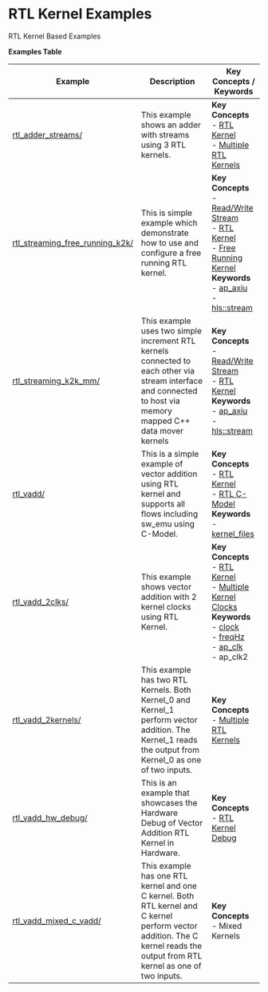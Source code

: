 RTL Kernel Examples
==================================
RTL Kernel Based Examples

 __Examples Table__ 

Example        | Description           | Key Concepts / Keywords 
---------------|-----------------------|-------------------------
[rtl_adder_streams/][]|This example shows an adder with streams using 3 RTL kernels.|__Key__ __Concepts__<br> - [RTL Kernel](https://www.xilinx.com/html_docs/xilinx2021_1/vitis_doc/devrtlkernel.html)<br> - [Multiple RTL Kernels](https://www.xilinx.com/html_docs/xilinx2021_1/vitis_doc/devrtlkernel.html)<br>
[rtl_streaming_free_running_k2k/][]|This is simple example which demonstrate how to use and configure a free running RTL kernel.|__Key__ __Concepts__<br> - [Read/Write Stream](https://www.xilinx.com/html_docs/xilinx2021_1/vitis_doc/streamingconnections.html#ynb1556233012018)<br> - [RTL Kernel](https://www.xilinx.com/html_docs/xilinx2021_1/vitis_doc/devrtlkernel.html)<br> - [Free Running Kernel](https://www.xilinx.com/html_docs/xilinx2021_1/vitis_doc/streamingconnections.html#uug1556136182736)<br>__Keywords__<br> - [ap_axiu](https://www.xilinx.com/html_docs/xilinx2021_1/vitis_doc/streamingconnections.html#tzq1555344621950)<br> - [hls::stream](https://www.xilinx.com/html_docs/xilinx2021_1/vitis_doc/hls_stream_library.html)
[rtl_streaming_k2k_mm/][]|This example uses two simple increment RTL kernels connected to each other via stream interface and connected to host via memory mapped C++ data mover kernels|__Key__ __Concepts__<br> - [Read/Write Stream](https://www.xilinx.com/html_docs/xilinx2021_1/vitis_doc/streamingconnections.html#ynb1556233012018)<br> - [RTL Kernel](https://www.xilinx.com/html_docs/xilinx2021_1/vitis_doc/devrtlkernel.html)<br>__Keywords__<br> - [ap_axiu](https://www.xilinx.com/html_docs/xilinx2021_1/vitis_doc/streamingconnections.html#tzq1555344621950)<br> - [hls::stream](https://www.xilinx.com/html_docs/xilinx2021_1/vitis_doc/hls_stream_library.html)
[rtl_vadd/][]|This is a simple example of vector addition using RTL kernel and supports all flows including sw_emu using C-Model.|__Key__ __Concepts__<br> - [RTL Kernel](https://www.xilinx.com/html_docs/xilinx2021_1/vitis_doc/devrtlkernel.html)<br> - [RTL C-Model](https://www.xilinx.com/html_docs/xilinx2021_1/vitis_doc/rtl_kernel_wizard.html#wnd1523535864477)<br>__Keywords__<br> - [kernel_files](https://www.xilinx.com/html_docs/xilinx2021_1/vitis_doc/devrtlkernel.html#nuy1588349382079)
[rtl_vadd_2clks/][]|This example shows vector addition with 2 kernel clocks using RTL Kernel.|__Key__ __Concepts__<br> - [RTL Kernel](https://www.xilinx.com/html_docs/xilinx2021_1/vitis_doc/devrtlkernel.html)<br> - [Multiple Kernel Clocks](https://www.xilinx.com/html_docs/xilinx2021_1/vitis_doc/vitiscommandcompiler.html#mcj1568640526180__section_bh5_dg4_bjb)<br>__Keywords__<br> - [clock](https://www.xilinx.com/html_docs/xilinx2021_1/vitis_doc/vitiscommandcompiler.html#ans1568640653312)<br> - [freqHz](https://www.xilinx.com/html_docs/xilinx2021_1/vitis_doc/vitiscommandcompiler.html#ans1568640653312__section_vh5_yf4_bjb)<br> - [ap_clk](https://www.xilinx.com/html_docs/xilinx2021_1/vitis_doc/managing_interface_synthesis.html#opo1539734223038)<br> - ap_clk2
[rtl_vadd_2kernels/][]|This example has two RTL Kernels. Both Kernel_0 and Kernel_1 perform vector addition. The Kernel_1 reads the output from Kernel_0 as one of two inputs.|__Key__ __Concepts__<br> - [Multiple RTL Kernels](https://www.xilinx.com/html_docs/xilinx2021_1/vitis_doc/devrtlkernel.html)<br>
[rtl_vadd_hw_debug/][]|This is an example that showcases the Hardware Debug of Vector Addition RTL Kernel in Hardware.|__Key__ __Concepts__<br> - [RTL Kernel Debug](https://www.xilinx.com/html_docs/xilinx2021_1/vitis_doc/debuggingapplicationskernels.html#xey1524445482547)<br>
[rtl_vadd_mixed_c_vadd/][]|This example has one RTL kernel and one C kernel. Both RTL kernel and C kernel perform vector addition. The C kernel reads the output from RTL kernel as one of two inputs.|__Key__ __Concepts__<br> - Mixed Kernels<br>

[.]:.
[rtl_adder_streams/]:rtl_adder_streams/
[rtl_streaming_free_running_k2k/]:rtl_streaming_free_running_k2k/
[rtl_streaming_k2k_mm/]:rtl_streaming_k2k_mm/
[rtl_vadd/]:rtl_vadd/
[rtl_vadd_2clks/]:rtl_vadd_2clks/
[rtl_vadd_2kernels/]:rtl_vadd_2kernels/
[rtl_vadd_hw_debug/]:rtl_vadd_hw_debug/
[rtl_vadd_mixed_c_vadd/]:rtl_vadd_mixed_c_vadd/
